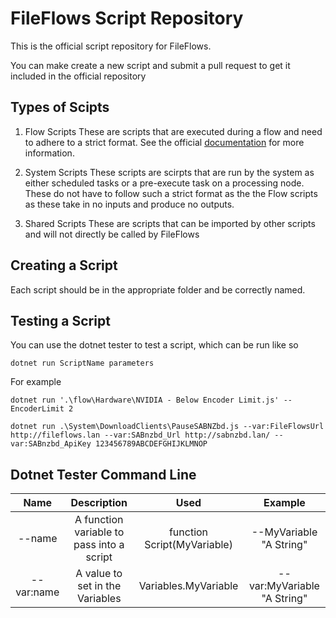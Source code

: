 # FileFlows Script Repository

This is the official script repository for FileFlows.

You can make create a new script and submit a pull request to get it included in the official repository


## Types of Scipts
1. Flow Scripts
These are scripts that are executed during a flow and need to adhere to a strict format.
See the official [documentation](https://docs.fileflows.com/scripts) for more information.

2. System Scripts
These scripts are scirpts that are run by the system as either scheduled tasks or a pre-execute task on a processing node.
These do not have to follow such a strict format as the the Flow scripts as these take in no inputs and produce no outputs.

3. Shared Scripts
These are scripts that can be imported by other scripts and will not directly be called by FileFlows

## Creating a Script
Each script should be in the appropriate folder and be correctly named.

## Testing a Script
You can use the dotnet tester to test a script, which can be run like so
```
dotnet run ScriptName parameters
```

For example
```
dotnet run '.\flow\Hardware\NVIDIA - Below Encoder Limit.js' --EncoderLimit 2
```
```
dotnet run .\System\DownloadClients\PauseSABNZbd.js --var:FileFlowsUrl http://fileflows.lan --var:SABnzbd_Url http://sabnzbd.lan/ --var:SABnzbd_ApiKey 123456789ABCDEFGHIJKLMNOP
```

## Dotnet Tester Command Line

| Name | Description | Used | Example |
| :---: | :---: | :---: | :---: |
| --name | A function variable to pass into a script | function Script(MyVariable) | --MyVariable "A String" |
| --var:name | A value to set in the Variables | Variables.MyVariable | --var:MyVariable "A String" |